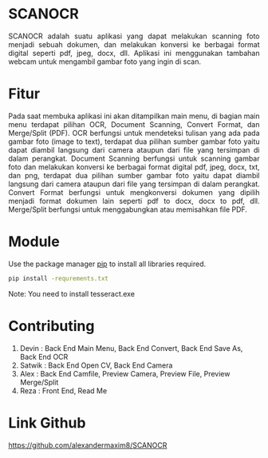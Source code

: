 # SCANOCR
<p align="justify">
SCANOCR adalah suatu aplikasi yang dapat melakukan scanning foto menjadi sebuah dokumen, dan melakukan konversi ke berbagai format digital seperti pdf, jpeg, docx, dll. Aplikasi ini menggunakan tambahan webcam untuk mengambil gambar foto yang ingin di scan.
</p>

# Fitur
<p align="justify">
Pada saat membuka aplikasi ini akan ditampilkan main menu, di bagian main menu terdapat pilihan OCR, Document Scanning, Convert Format, dan Merge/Split (PDF). OCR berfungsi untuk mendeteksi tulisan yang ada pada gambar foto (image to text), terdapat dua pilihan sumber gambar foto yaitu dapat diambil langsung dari camera ataupun dari file yang tersimpan di dalam perangkat. Document Scanning berfungsi untuk scanning gambar foto dan melakukan konversi ke berbagai format digital pdf, jpeg, docx, txt, dan png, terdapat dua pilihan sumber gambar foto yaitu dapat diambil langsung dari camera ataupun dari file yang tersimpan di dalam perangkat. Convert Format berfungsi untuk mengkonversi dokumen yang dipilih menjadi format dokumen lain seperti pdf to docx, docx to pdf, dll. Merge/Split berfungsi untuk menggabungkan atau memisahkan file PDF. 
</p>

# Module
Use the package manager [pip](https://pip.pypa.io/en/stable/) to install all libraries required.
```bash
pip install -requrements.txt
```
Note: You need to install tesseract.exe
# Contributing

1. Devin   : Back End Main Menu, Back End Convert, Back End Save As, Back End OCR
2. Satwik  : Back End Open CV, Back End Camera
3. Alex    : Back End Camfile, Preview Camera, Preview File, Preview Merge/Split
4. Reza    : Front End, Read Me
   
# Link Github

https://github.com/alexandermaxim8/SCANOCR


